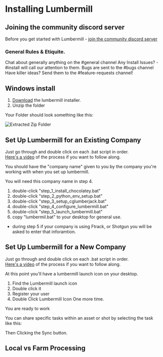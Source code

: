 # Installing Lumbermill

## Joining the community discord server

Before you get started with Lumbermill - [join the community discord server](https://discord.com/channels/719523150651719701/719523150651719704) 

### General Rules & Etiquite.

Chat about generally anything on the #general channel
Any Install Issues? - #install will call our attention to them.
Bugs are sent to the #bugs channel
Have killer ideas?  Send them to the #feature-requests channel!

## Windows install

1) [Download](https://cgl-developeronboarding.s3.amazonaws.com/lumbermill_installer.zip) the lumbermill installer. 
1) Unzip the folder

Your Folder should look something like this:

![Extracted Zip Folder](lmill_install_folder.jpg)



## Set Up Lumbermill for an Existing Company

Just go through and double click on each .bat script in order.  
[Here's a video](https://www.youtube.com/watch?v=BE8X5HWJiuA) of the process if you want to follow along.

You should have the "company name" given to you by the company you're working with when you set up lumbermill.  

You will need this company name in step 4.

1) double-click "step_1_install_chocolatey.bat"
1) double-click "step_2_python_env_setup.bat"
1) double-click "step_3_setup_cglumberjack.bat"
1) double-click "step_4_configure_lumbermill.bat"
1) double-click "step_5_launch_lumbermill.bat"
1) copy "lumbermil.bat" to your desktop for general use.

* during step 5 if your company is using Ftrack, or Shotgun you will be asked to enter that inforamtion. 

## Set Up Lumbermill for a New Company

Just go through and double click on each .bat script in order.  
[Here's a video]() of the process if you want to follow along.


At this point you'll have a lumbermill launch icon on your desktop. 

1) Find the Lumbermill launch icon
2) Double click it
3) Register your user
4) Double Click Lumbermill Icon One more time.

You are ready to work




You can share specific tasks within an asset or shot by selecting the task like this:


Then Clicking the Sync button.

 


## Local vs Farm Processing